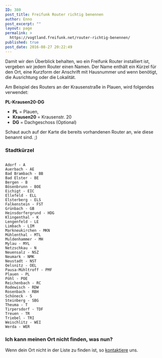 ```yaml
---
ID: 380
post_title: Freifunk Router richtig benennen
author: Enno
post_excerpt: ""
layout: page
permalink: >
  https://vogtland.freifunk.net/router-richtig-benennen/
published: true
post_date: 2016-08-27 20:22:49
---
```

Damit wir den Überblick behalten, wo ein Freifunk Router installiert ist, vergeben wir jedem Router einen Namen. Der Name enthält ein Kürzel für den Ort, eine Kurzform der Anschrift mit Hausnummer und wenn benötigt, die Ausrichtung oder die Lokalität.

Am Beispiel des Routers an der Krausenstraße in Plauen, wird folgendes verwendet:

<strong>PL-Krausen20-DG</strong>
<ul>
 	<li><strong>PL</strong> = Plauen,</li>
 	<li><strong>Krausen20</strong> = Krausenstr. 20</li>
 	<li><strong>DG</strong> = Dachgeschoss (Optional)</li>
</ul>
Schaut auch auf der Karte die bereits vorhandenen Router an, wie diese benannt sind. ;)
<h3>Stadtkürzel</h3>
<code>
Adorf - A
Auerbach - AE
Bad Brambach - BB
Bad Elster - BE
Bergen - B
Bösenbrunn - BOE
Eichigt - EIC
Ellefeld - ELL
Elsterberg - ELS
Falkenstein - FST
Grünbach - GB
Heinsdorfergrund - HDG
Klingenthal - K
Lengenfeld - LE
Limbach - LIM
Markneukirchen - MKN
Mühlenthal - MTL
Muldenhammer - MH
Mylau - MYL
</code><code>Netzschkau - N
Neuensalz - NSZ
Neumark - NMK
Neustadt - NST
Oelsnitz - OEL
Pausa-Mühltroff - PMF
Plauen - PL
Pöhl - POE
Reichenbach - RC
Rodewisch - RDW
Rosenbach - RBH
Schöneck - S
Steinberg - SBG
Theuma - T
Tirpersdorf - TDF
Treuen - TR
Triebel - TRI
Weischlitz - WEI
Werda - WER
</code>
<h3>Ich kann meinen Ort nicht finden, was nun?</h3>
Wenn dein Ort nicht in der Liste zu finden ist, so <a href="http://vogtland.freifunk.net/?page_id=194">kontaktiere</a> uns.